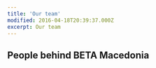 ```yaml
---
title: 'Our team'
modified: 2016-04-18T20:39:37.000Z
excerpt: Our team
---
```


## People behind BETA Macedonia
